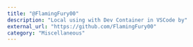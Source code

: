 ```yaml
---
title: "@FlamingFury00"
description: "Local using with Dev Container in VSCode by"
external_url: "https://github.com/FlamingFury00"
category: "Miscellaneous"
---
```

